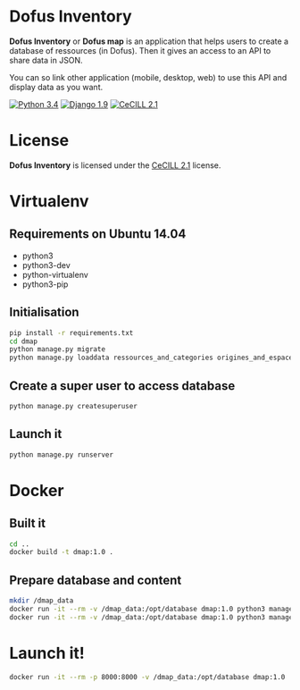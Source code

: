 # Dofus Inventory

**Dofus Inventory** or **Dofus map** is an application that helps users to create a database of ressources (in Dofus). Then it gives an access to an API to share data in JSON.

You can so link other application (mobile, desktop, web) to use this API and display data as you want.

[![Python 3.4](https://img.shields.io/badge/python-3.4-green.svg)](http://python.org/)
[![Django 1.9](https://img.shields.io/badge/django-1.9-green.svg)](http://djangoproject.com/)
[![CeCILL 2.1](https://img.shields.io/badge/License-CeCILL-blue.svg)](http://www.cecill.info/licences/Licence_CeCILL_V2.1-en.html)

# License

**Dofus Inventory** is licensed under the [CeCILL 2.1](http://www.cecill.info/licences/Licence_CeCILL_V2.1-en.html) license.

# Virtualenv

## Requirements on Ubuntu 14.04

  * python3
  * python3-dev
  * python-virtualenv
  * python3-pip

## Initialisation

``` bash
pip install -r requirements.txt
cd dmap
python manage.py migrate
python manage.py loaddata ressources_and_categories origines_and_espaces
```

## Create a super user to access database

```bash
python manage.py createsuperuser
```

## Launch it

```bash
python manage.py runserver
```

# Docker

## Built it

```bash
cd ..
docker build -t dmap:1.0 .
```

## Prepare database and content

```bash
mkdir /dmap_data
docker run -it --rm -v /dmap_data:/opt/database dmap:1.0 python3 manage.py migrate
docker run -it --rm -v /dmap_data:/opt/database dmap:1.0 python3 manage.py loaddata ressources_and_categories origines_and_espaces
```

# Launch it!

```bash
docker run -it --rm -p 8000:8000 -v /dmap_data:/opt/database dmap:1.0
```
